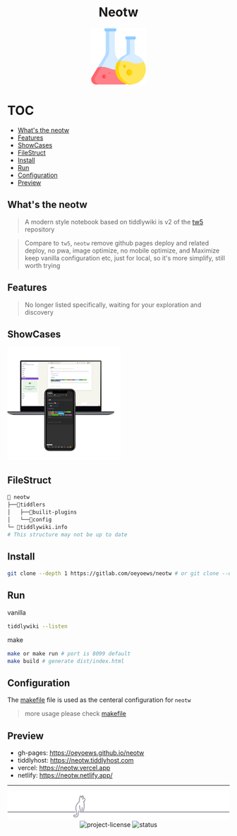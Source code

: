 <div align="center">

<h1>Neotw</h1>

<img src="./img/flask.png" height=128 alt="flask">
<!-- <img src="./img/white-vanilla.png" height=128 alt="cat(gitlab not support preview repo svg?)"> -->

</div>

# TOC

<!-- toc -->

- [What's the neotw](#whats-the-neotw)
- [Features](#features)
- [ShowCases](#showcases)
- [FileStruct](#filestruct)
- [Install](#install)
- [Run](#run)
- [Configuration](#configuration)
- [Preview](#preview)

<!-- tocstop -->

## What's the neotw

> A modern style notebook based on tiddlywiki is v2 of the [tw5](https://github.com/oeyoews/tw5) repository

> Compare to `tw5`, `neotw` remove github pages deploy and related deploy, no pwa, image optimize, no mobile
> optimize, and Maximize keep vanilla configuration etc, just for local, so it's more simplify, still worth trying

## Features

> No longer listed specifically, waiting for your exploration and discovery

## ShowCases

<img src="img/s5.png" width=256/>

## FileStruct

```bash
📁 neotw
├──📁tiddlers
│   ├──📁builit-plugins
│   └──📁config
└─ 📝tiddlywiki.info
# This structure may not be up to date
```

## Install

```bash
git clone --depth 1 https://gitlab.com/oeyoews/neotw # or git clone --depth 1 https://github.com/oeyoews/neotw
```

## Run

vanilla

```bash
tiddlywiki --listen
```

make

```bash
make or make run # port is 8099 default
make build # generate dist/index.html
```

## Configuration

The [makefile](makefile) file is used as the centeral configuration for `neotw`

> more usage please check [makefile](makefile)

## Preview

- gh-pages: https://oeyoews.github.io/neotw
- tiddlyhost: https://neotw.tiddlyhost.com
- vercel: https://neotw.vercel.app
- netlify: https://neotw.netlify.app/

---

<div align="center">
<div>
<img src="./img/cat.svg" alt="cat"/>
</div>
<img src="https://img.shields.io/badge/License-MIT-blueviolet.svg?style=for-the-badge&color=blue" alt="project-license">
<img src="https://img.shields.io/badge/Status-Ing-blueviolet.svg?style=for-the-badge&logo=Chakra-Ui&color=90E59A&logoColor=green" alt="status" >
</div>

